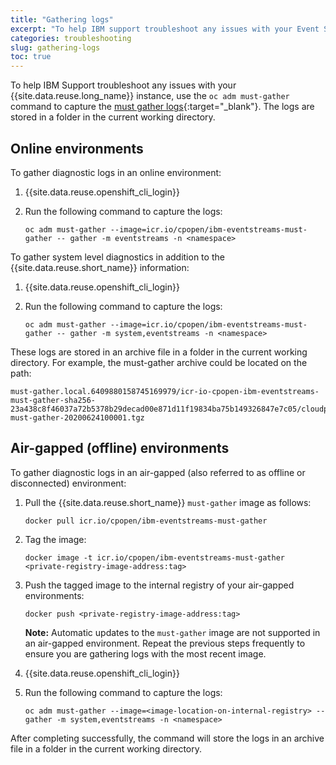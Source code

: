 ```yaml
---
title: "Gathering logs"
excerpt: "To help IBM support troubleshoot any issues with your Event Streams installation, run the log gathering script."
categories: troubleshooting
slug: gathering-logs
toc: true
---
```


To help IBM Support troubleshoot any issues with your {{site.data.reuse.long_name}} instance, use the `oc adm must-gather` command to capture the [must gather logs](https://docs.openshift.com/container-platform/4.12/support/gathering-cluster-data.html){:target="_blank"}. The logs are stored in a folder in the current working directory.

## Online environments

To gather diagnostic logs in an online environment:

1. {{site.data.reuse.openshift_cli_login}}
2. Run the following command to capture the logs:

   `oc adm must-gather --image=icr.io/cpopen/ibm-eventstreams-must-gather -- gather -m eventstreams -n <namespace>`

To gather system level diagnostics in addition to the {{site.data.reuse.short_name}} information:

1. {{site.data.reuse.openshift_cli_login}}
2. Run the following command to capture the logs:

   `oc adm must-gather --image=icr.io/cpopen/ibm-eventstreams-must-gather -- gather -m system,eventstreams -n <namespace>`

These logs are stored in an archive file in a folder in the current working directory.
For example, the must-gather archive could be located on the path:
```
must-gather.local.6409880158745169979/icr-io-cpopen-ibm-eventstreams-must-gather-sha256-23a438c8f46037a72b5378b29decad00e871d11f19834ba75b149326847e7c05/cloudpak-must-gather-20200624100001.tgz
```

## Air-gapped (offline) environments

To gather diagnostic logs in an air-gapped (also referred to as offline or disconnected) environment:

1. Pull the {{site.data.reuse.short_name}} `must-gather` image as follows:

   `docker pull icr.io/cpopen/ibm-eventstreams-must-gather`
2. Tag the image:

   `docker image -t icr.io/cpopen/ibm-eventstreams-must-gather <private-registry-image-address:tag>`
3. Push the tagged image to the internal registry of your air-gapped environments:

   `docker push <private-registry-image-address:tag>`

   **Note:** Automatic updates to the `must-gather` image are not supported in an air-gapped environment. Repeat the previous steps frequently to ensure you are gathering logs with the most recent image.
4. {{site.data.reuse.openshift_cli_login}}
5. Run the following command to capture the logs:

   `oc adm must-gather --image=<image-location-on-internal-registry> -- gather -m system,eventstreams -n <namespace>`

After completing successfully, the command will store the logs in an archive file in a folder in the current working directory.

